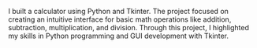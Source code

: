 I built a calculator using Python and Tkinter. The project focused on creating an intuitive interface for basic math operations like addition, subtraction, multiplication, and division. Through this project, I highlighted my skills in Python programming and GUI development with Tkinter.
